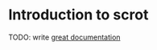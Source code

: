 # Introduction to scrot

TODO: write [great documentation](http://jacobian.org/writing/what-to-write/)
